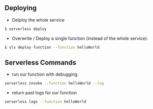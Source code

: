 ## Deploying

* Delploy the whole service
```bash
$ serverless deploy
```

* Overwrite / Deploy a single function (instead of the whole service):
```bash
$ sls deploy function --function helloWorld
```




## Serverless Commands

* run our function with debugging
```bash
serverless invoke --function helloWorld --log
```

* return past logs for our function
```bash
serverless logs --function helloWorld
```
